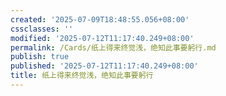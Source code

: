 ```yaml
---
created: '2025-07-09T18:48:55.056+08:00'
cssclasses: ''
modified: '2025-07-12T11:17:40.249+08:00'
permalink: /Cards/纸上得来终觉浅，绝知此事要躬行.md
publish: true
published: '2025-07-12T11:17:40.249+08:00'
title: 纸上得来终觉浅，绝知此事要躬行
---
```

